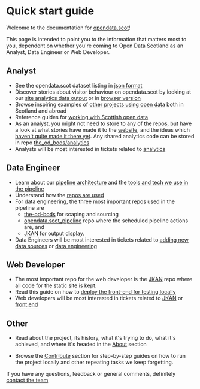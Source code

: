<style>
.col-md-3 {
    display:none;
}

</style>

# Quick start guide
Welcome to the documentation for [opendata.scot](https://opendata.scot/)!

This page is intended to point you to the information that matters most to you, dependent on whether you're coming to Open Data Scotland as an Analyst, Data Engineer or Web Developer.

## Analyst
- See the opendata.scot dataset listing in [json format](https://opendata.scot/datasets.json)
- Discover stories about visitor behaviour on opendata.scot by looking at our [site analytics data output](https://github.com/OpenDataScotland/opendata.scot_analytics) or in [browser version](https://opendata.scot/about/siteanalytics/)
- Browse inspiring examples of [other projects using open data](https://opendata.scot/resources/) both in Scotland and abroad
- Reference guides for [working with Scottish open data](https://opendata.scot/resources/)
- As an analyst, you might not need to store to any of the repos, but have a look at what stories have made it to the [website](https://opendata.scot/analytics/), and the ideas which [haven't quite made it there yet](https://github.com/OpenDataScotland/the_od_bods/tree/main/analytics). Any shared analytics code can be stored in repo [the_od_bods/analytics](https://github.com/OpenDataScotland/the_od_bods/tree/main/analytics)
- Analysts will be most interested in tickets related to [analytics](https://github.com/orgs/OpenDataScotland/projects/3/views/1?filterQuery=label%3Aanalytics+)

## Data Engineer
- Learn about our [pipeline architecture](architecture/architecture.md) and the [tools and tech we use in the pipeline](architecture/tools-and-tech.md)
- Understand how the [repos are used](architecture/repositories.md)
- For data engineering, the three most important repos used in the pipeline are 
    - [the-od-bods](https://github.com/OpenDataScotland/the_od_bods) for scaping and sourcing
    - [opendata.scot_pipeline](https://github.com/OpenDataScotland/opendata.scot_pipeline) repo where the scheduled pipeline actions are, and 
    - [JKAN](https://github.com/OpenDataScotland/jkan) for output display.
- Data Engineers will be most interested in tickets related to [adding new data sources](https://github.com/orgs/OpenDataScotland/projects/3/views/1?filterQuery=label%3A%22new+source%22) or [data engineering](https://github.com/orgs/OpenDataScotland/projects/3/views/1?filterQuery=label%3A%22data+engineering%22)

## Web Developer
- The most important repo for the web developer is the [JKAN](https://github.com/OpenDataScotland/jkan) repo where all code for the static site is kept.
- Read this guide on how to [deploy the front-end for testing locally](contribute/how-to-run-frontend-locally.md)
- Web developers will be most interested in tickets related to [JKAN](https://github.com/orgs/OpenDataScotland/projects/3/views/4) or [front end](https://github.com/orgs/OpenDataScotland/projects/3/views/1?filterQuery=label%3A%22front+end%22)



## Other
- Read about the project, its history, what it's trying to do, what it's achieved, and where it's headed in the [About](about/about-the-project.md) section

- Browse the [Contribute](contribute/contribution-guide.md) section for step-by-step guides on how to run the project locally and other repeating tasks we keep forgetting.


If you have any questions, feedback or general comments, definitely [contact the team](about/contact.md)